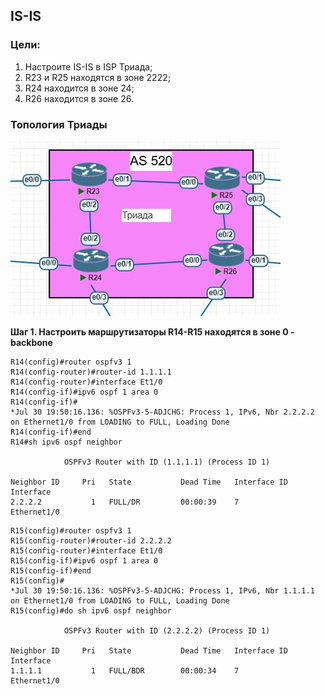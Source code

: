 ## IS-IS

### Цели:
1) Настроите IS-IS в ISP Триада;
2) R23 и R25 находятся в зоне 2222;
3) R24 находится в зоне 24;
4) R26 находится в зоне 26.

### Топология Триады
![Картинка](./pictures/lab07-Triada-topology.jpg)

**Шаг 1. Настроить маршрутизаторы R14-R15 находятся в зоне 0 - backbone**
```
R14(config)#router ospfv3 1
R14(config-router)#router-id 1.1.1.1
R14(config-router)#interface Et1/0
R14(config-if)#ipv6 ospf 1 area 0
R14(config-if)#
*Jul 30 19:50:16.136: %OSPFv3-5-ADJCHG: Process 1, IPv6, Nbr 2.2.2.2 on Ethernet1/0 from LOADING to FULL, Loading Done
R14(config-if)#end
R14#sh ipv6 ospf neighbor 

            OSPFv3 Router with ID (1.1.1.1) (Process ID 1)

Neighbor ID     Pri   State           Dead Time   Interface ID    Interface
2.2.2.2           1   FULL/DR         00:00:39    7               Ethernet1/0

```

```
R15(config)#router ospfv3 1
R15(config-router)#router-id 2.2.2.2
R15(config-router)#interface Et1/0
R15(config-if)#ipv6 ospf 1 area 0
R15(config-if)#end
R15(config)# 
*Jul 30 19:50:16.136: %OSPFv3-5-ADJCHG: Process 1, IPv6, Nbr 1.1.1.1 on Ethernet1/0 from LOADING to FULL, Loading Done
R15(config)#do sh ipv6 ospf neighbor

            OSPFv3 Router with ID (2.2.2.2) (Process ID 1)

Neighbor ID     Pri   State           Dead Time   Interface ID    Interface
1.1.1.1           1   FULL/BDR        00:00:34    7               Ethernet1/0

```